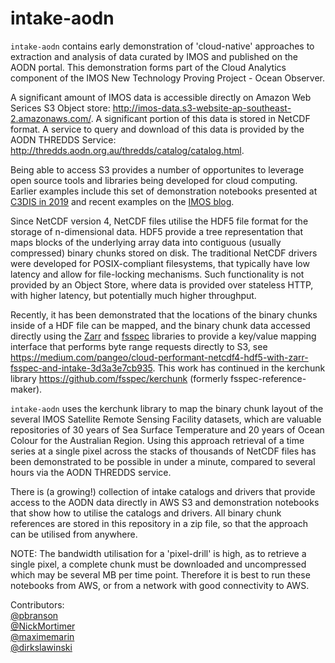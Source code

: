 # intake-aodn

`intake-aodn` contains early demonstration of 'cloud-native' approaches to extraction and analysis of data curated by IMOS and published on the AODN portal. This demonstration forms part of the Cloud Analytics component of the IMOS New Technology Proving Project - Ocean Observer.

A significant amount of IMOS data is accessible directly on Amazon Web Serices S3 Object store: http://imos-data.s3-website-ap-southeast-2.amazonaws.com/. A significant portion of this data is stored in NetCDF format. A service to query and download of this data is provided by the AODN THREDDS Service: http://thredds.aodn.org.au/thredds/catalog/catalog.html.

Being able to access S3 provides a number of opportunites to leverage open source tools and libraries being developed for cloud computing. Earlier examples include this set of demonstration notebooks presented at [C3DIS in 2019]([https://github.com/pbranson/c3dis-2019-pangeo) and recent examples on the [IMOS blog](https://imos.org.au/news/newsitem/experience-the-breadth-of-web-services-for-imos-data-access-1).

Since NetCDF version 4, NetCDF files utilise the HDF5 file format for the storage of n-dimensional data. HDF5 provide a tree representation that maps blocks of the underlying array data into contiguous (usually compressed) binary chunks stored on disk. The traditional NetCDF drivers were developed for POSIX-compliant filesystems, that typically have low latency and allow for file-locking mechanisms. Such functionality is not provided by an Object Store, where data is provided over stateless HTTP, with higher latency, but potentially much higher throughput. 

Recently, it has been demonstrated that the locations of the binary chunks inside of a HDF file can be mapped, and the binary chunk data accessed directly using the [Zarr](https://github.com/zarr-developers/zarr-python) and [fsspec](https://github.com/fsspec/filesystem_spec) libraries to provide a key/value mapping interface that performs byte range requests directly to S3, see https://medium.com/pangeo/cloud-performant-netcdf4-hdf5-with-zarr-fsspec-and-intake-3d3a3e7cb935. This work has continued in the kerchunk library https://github.com/fsspec/kerchunk (formerly fsspec-reference-maker).  

`intake-aodn` uses the kerchunk library to map the binary chunk layout of the several IMOS Satellite Remote Sensing Facility datasets, which are valuable repositories of 30 years of Sea Surface Temperature and 20 years of Ocean Colour for the Australian Region. Using this approach retrieval of a time series at a single pixel across the stacks of thousands of NetCDF files has been demonstrated to be possible in under a minute, compared to several hours via the AODN THREDDS service. 

There is (a growing!) collection of intake catalogs and drivers that provide access to the AODN data directly in AWS S3 and demonstration notebooks that show how to utilise the catalogs and drivers. All binary chunk references are stored in this repository in a zip file, so that the approach can be utilised from anywhere. 

NOTE: The bandwidth utilisation for a 'pixel-drill' is high, as to retrieve a single pixel, a complete chunk must be downloaded and uncompressed which may be several MB per time point. Therefore it is best to run these notebooks from AWS, or from a network with good connectivity to AWS. 

Contributors: \
[@pbranson](https://github.com/pbranson) \
[@NickMortimer](https://github.com/NickMortimer) \
[@maximemarin](https://github.com/maximemarin) \
[@dirkslawinski](https://github.com/dirkslawinski)
